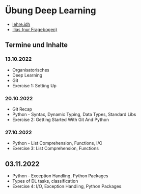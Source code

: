 # Übung Deep Learning

- [lehre.idh](https://lehre.idh.uni-koeln.de/lehrveranstaltungen/wintersemester-2022-2023/deep-learning/)
- [Ilias (nur Fragebogen)](https://www.ilias.uni-koeln.de/ilias/goto_uk_crs_4799275.html)

## Termine und Inhalte

### 13.10.2022

- Organisatorisches
- Deep Learning
- Git
- Exercise 1: Setting Up

### 20.10.2022

- Git Recap
- Python - Syntax, Dynamic Typing, Data Types, Standard Libs
- Exercise 2: Getting Started With Git And Python

### 27.10.2022

- Python - List Comprehension, Functions, I/O
- Exercise 3: List Comprehension, Functions 

## 03.11.2022

- Python - Exception Handling, Python Packages
- Types of DL tasks, classification
- Exercise 4: I/O, Exception Handling, Python Packages
